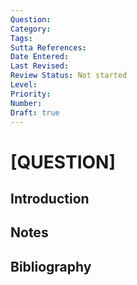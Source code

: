 ```yaml
---
Question:
Category:
Tags:
Sutta References:
Date Entered:
Last Revised:
Review Status: Not started
Level:
Priority:
Number:
Draft: true
---
```


# [QUESTION]

## Introduction

## Notes

## Bibliography
<!-- 

Notes:

Level: this refers to the difficulty and complexity of the question and the answer. It is a very general, rough, and imprecise metric.
Priority: this refers to the priority of the question and answering it in the project. -->